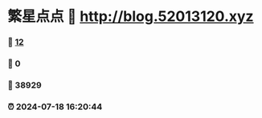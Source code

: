 # 繁星点点 :link: http://blog.52013120.xyz 
### :page_facing_up: [12](http://blog.52013120.xyz/tag.html) 
### :speech_balloon: 0 
### :hibiscus: 38929 
### :alarm_clock: 2024-07-18 16:20:44 
